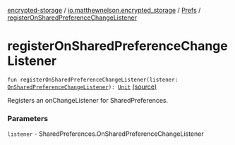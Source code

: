 [encrypted-storage](../../index.md) / [io.matthewnelson.encrypted_storage](../index.md) / [Prefs](index.md) / [registerOnSharedPreferenceChangeListener](./register-on-shared-preference-change-listener.md)

# registerOnSharedPreferenceChangeListener

`fun registerOnSharedPreferenceChangeListener(listener: `[`OnSharedPreferenceChangeListener`](https://developer.android.com/reference/android/content/SharedPreferences/OnSharedPreferenceChangeListener.html)`): `[`Unit`](https://kotlinlang.org/api/latest/jvm/stdlib/kotlin/-unit/index.html) [(source)](https://github.com/05nelsonm/encrypted-storage/blob/master/encrypted-storage/src/main/java/io/matthewnelson/encrypted_storage/Prefs.kt#L97)

Registers an onChangeListener for SharedPreferences.

### Parameters

`listener` - SharedPreferences.OnSharedPreferenceChangeListener